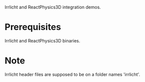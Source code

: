 Irrlicht and ReactPhysics3D integration demos.

# Prerequisites
Irrlicht and ReactPhysics3D binaries.

# Note
Irrlicht header files are supposed to be on a folder names 'irrlicht'.
